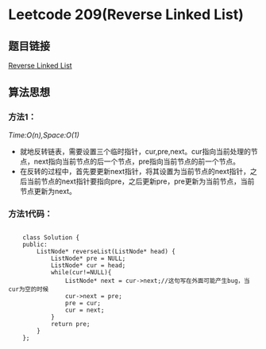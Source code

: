 # Leetcode 209(Reverse Linked List)

## 题目链接
[Reverse Linked List](https://leetcode-cn.com/classic/problems/reverse-linked-list/description/)

## 算法思想

### 方法1：
*Time:O(n),Space:O(1)*

- 就地反转链表，需要设置三个临时指针，cur,pre,next。cur指向当前处理的节点，next指向当前节点的后一个节点，pre指向当前节点的前一个节点。
- 在反转的过程中，首先要更新next指针，将其设置为当前节点的next指针，之后当前节点的next指针要指向pre，之后更新pre，pre更新为当前节点，当前节点更新为next。

### 方法1代码：
```
	
	class Solution {
	public:
	    ListNode* reverseList(ListNode* head) {
	        ListNode* pre = NULL;
	        ListNode* cur = head;
	        while(cur!=NULL){
	            ListNode* next = cur->next;//这句写在外面可能产生bug，当cur为空的时候
	            cur->next = pre;
	            pre = cur;
	            cur = next;
	        }
	        return pre;
	    }
	};


```


